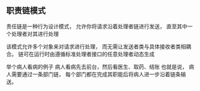 ## 职责链模式

责任链是一种行为设计模式， 允许你将请求沿着处理者链进行发送， 直至其中一个处理者对其进行处理

该模式允许多个对象来对请求进行处理， 而无需让发送者类与具体接收者类相耦合。 链可在运行时由遵循标准处理者接口的任意处理者动态生成

举个病人看病的例子
病人看病先去前台，然后看医生、取药、结账
也就是说， 病人需要通过一条部门链， 每个部门都在完成其职能后将病人进一步沿着链条输送。
